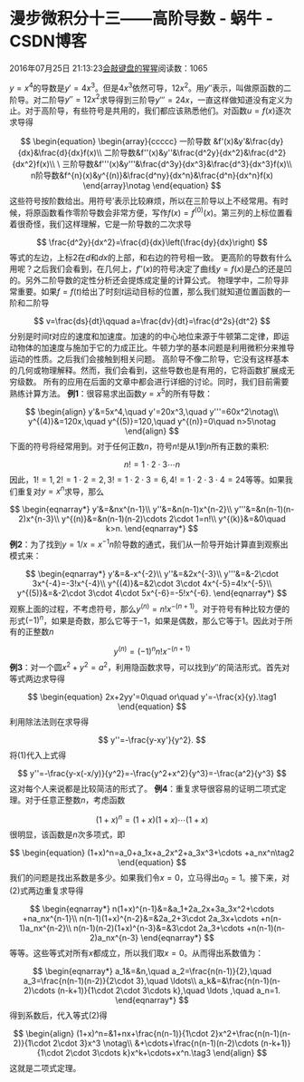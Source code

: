 
# 漫步微积分十三——高阶导数 - 蜗牛 - CSDN博客


2016年07月25日 21:13:23[会敲键盘的猩猩](https://me.csdn.net/u010182633)阅读数：1065


$y=x^4$的导数是$y'=4x^3$。但是$4x^3$依然可导，$12x^2$。用$y''$表示，叫做原函数的二阶导。对二阶导$y''=12x^2$求导得到三阶导$y'''=24x$，一直这样做知道没有定义为止。对于高阶导，有些符号是共用的，我们都应该熟悉他们。对函数$u=f(x)$逐次求导得

$$
\begin{equation}
\begin{array}{ccccc}
一阶导数 &f'(x)&y'&\frac{dy}{dx}&\frac{d}{dx}f(x)\\
二阶导数&f''(x)&y''&\frac{d^2y}{dx^2}&\frac{d^2}{dx^2}f(x)\\ \
三阶导数&f'''(x)&y'''&\frac{d^3y}{dx^3}&\frac{d^3}{dx^3}f(x)\\
n阶导数&f^{n}(x)&y^{(n)}&\frac{d^ny}{dx^n}&\frac{d^n}{dx^n}f(x)
\end{array}\notag
\end{equation}
$$
这些符号按阶数给出。用符号$'$表示比较麻烦，所以在三阶导以上不经常用。有时候，将原函数看作零阶导数会非常方便，写作$f(x)=f^{(0)}(x)$。第三列的上标位置看着很奇怪，我们这样理解，它是一阶导数的二次求导

$$
\frac{d^2y}{dx^2}=\frac{d}{dx}\left(\frac{dy}{dx}\right)
$$
等式的左边，上标$2$在$d$和$dx$的上部，和右边的符号相一致。
更高阶的导数有什么用呢？之后我们会看到，在几何上，$f''(x)$的符号决定了曲线$y=f(x)$是凸的还是凹的。另外二阶导数的定性分析还会提炼成定量的计算公式。
物理学中，二阶导非常重要。如果$f=f(t)$给出了时刻$t$运动目标的位置，那么我们就知道位置函数的一阶和二阶导

$$
v=\frac{ds}{dt}\qquad a=\frac{dv}{dt}=\frac{d^2s}{dt^2}
$$
分别是时间$t$对应的速度和加速度。加速的的中心地位来源于牛顿第二定律，即运动物体的加速度与施加于它的力成正比。牛顿力学的基本问题是利用微积分来推导运动的性质。之后我们会接触到相关问题。
高阶导不像二阶导，它没有这样基本的几何或物理解释。然而，我们会看到，这些导数也是有用的，它将函数扩展成无穷级数。
所有的应用在后面的文章中都会进行详细的讨论。同时，我们目前需要熟练计算方法。
**例1**：很容易求出函数$y=x^5$的所有导数：

$$
\begin{align}
y'&=5x^4,\quad y'=20x^3,\quad y'''=60x^2\notag\\
y^{(4)}&=120x,\quad y^{(5)}=120,\quad y^{(n)}=0\quad n>5\notag
\end{align}
$$
下面的符号将经常用到。对于任何正数$n$，符号$n!$是从$1$到$n$所有正数的乘积:

$$
n!=1\cdot 2\cdot 3\cdots n
$$
因此，$1!=1,2!=1\cdot 2=2,3!=1\cdot 2\cdot 3=6,4!=1\cdot 2\cdot 3\cdot 4=24$等等。如果我们重复对$y=x^n$求导，那么

$$
\begin{eqnarray*}
y'&=&nx^{n-1}\\
y''&=&n(n-1)x^{n-2}\\
y'''&=&n(n-1)(n-2)x^{n-3}\\
y^{(n)}&=&n(n-1)(n-2)\cdots 2\cdot 1=n!\\
y^{(k)}&=&0\quad k>n.
\end{eqnarray*}
$$
**例2**：为了找到$y=1/x=x^{-1}$$n$阶导数的通式，我们从一阶导开始计算直到观察出模式来：

$$
\begin{eqnarray*}
y'&=&-x^{-2}\\
y''&=&2x^{-3}\\
y'''&=&-2\cdot 3x^{-4}=-3!x^{-4}\\
y^{(4)}&=&2\cdot 3\cdot 4x^{-5}=4!x^{-5}\\
y^{(5)}&=&-2\cdot 3\cdot 4\cdot 5x^{-6}=-5!x^{-6}.
\end{eqnarray*}
$$
观察上面的过程，不考虑符号，那么$y^{(n)}=n!x^{-(n+1)}$。对于符号有种比较方便的形式$(-1)^n$，如果是奇数，那么它等于$-1$，如果是偶数，那么它等于$1$。因此对于所有的正整数$n$

$$
y^{(n)}=(-1)^nn!x^{-(n+1)}
$$
**例3**：对一个圆$x^2+y^2=a^2$，利用隐函数求导，可以找到$y''$的简洁形式。首先对等式两边求导得

$$
\begin{equation}
2x+2yy'=0\quad or\quad y'=-\frac{x}{y}.\tag1
\end{equation}
$$
利用除法法则在求导得

$$
y''=-\frac{y-xy'}{y^2}.
$$
将(1)代入上式得

$$
y''=-\frac{y-x(-x/y)}{y^2}=-\frac{y^2+x^2}{y^3}=-\frac{a^2}{y^3}
$$
这对每个人来说都是比较简洁的形式了。
**例4**：重复求导很容易的证明二项式定理。对于任意正整数$n$，考虑函数

$$
(1+x)^n=(1+x)(1+x)\cdots (1+x)
$$
很明显，该函数是$n$次多项式，即

$$
\begin{equation}
(1+x)^n=a_0+a_1x+a_2x^2+a_3x^3+\cdots +a_nx^n\tag2
\end{equation}
$$
我们的问题是找出系数是多少。如果我们令$x=0$，立马得出$a_0=1$。接下来，对(2)式两边重复求导得

$$
\begin{eqnarray*}
n(1+x)^{n-1}&=&a_1+2a_2x+3a_3x^2+\cdots +na_nx^{n-1}\\
n(n-1)(1+x)^{n-2}&=&2a_2+3\cdot 2a_3x+\cdots +n(n-1)a_nx^{n-2}\\
n(n-1)(n-2)(1+x)^{n-3}&=&3\cdot 2a_3+\cdots +n(n-1)(n-2)a_nx^{n-3}
\end{eqnarray*}
$$
等等。这些等式对所有$x$都成立，所以我们取$x=0$。从而得出系数值为：

$$
\begin{eqnarray*}
a_1&=&n,\quad a_2=\frac{n(n-1)}{2},\quad a_3=\frac{n(n-1)(n-2)}{2\cdot 3},\quad \ldots\\
a_k&=&\frac{n(n-1)(n-2)\cdots (n-k+1)}{1\cdot 2\cdot 3\cdots k},\quad \ldots ,\quad a_n=1.
\end{eqnarray*}
$$
得到系数后，代入等式(2)得

$$
\begin{align}
(1+x)^n=&1+nx+\frac{n(n-1)}{1\cdot 2}x^2+\frac{n(n-1)(n-2)}{1\cdot 2\cdot 3}x^3 \notag\\
&+\cdots+\frac{n(n-1)(n-2)\cdots (n-k+1)}{1\cdot 2\cdot 3\cdots k}x^k+\cdots+x^n.\tag3
\end{align}
$$
这就是二项式定理。


